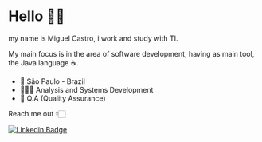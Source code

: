 # Hello 👋🏻

my name is Miguel Castro, i work and study with TI.

My main focus is in the area of ​​software development, having as main tool, the Java language ☕️.

- 📍 São Paulo - Brazil
- 👨🏻‍🎓 Analysis and Systems Development
- 💼 Q.A (Quality Assurance)

Reach me out 👇🏻

[![Linkedin Badge](https://img.shields.io/badge/-Miguel%20Castro-6633cc?style=flat-square&labelColor=6633cc&logo=twitter&logoColor=white&link=https://www.linkedin.com/in/miguel-castro-b199b71b4/)](https://www.linkedin.com/in/miguel-castro-b199b71b4/) 


